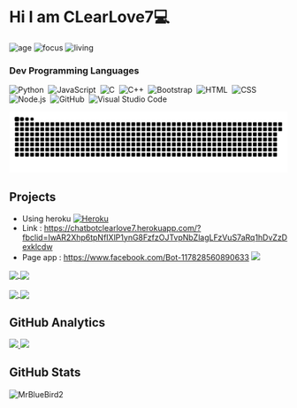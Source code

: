 
# Hi I am CLearLove7💻 #
![age](https://img.shields.io/badge/age-20-cyan)
![focus](https://img.shields.io/badge/focus-App-green)
![living](https://img.shields.io/badge/living-DaNangCity-blue)


### Dev Programming Languages


<p>
     
     
     
![Python](https://img.shields.io/badge/-Python-cyan?style=flat&logo=python)&nbsp;
![JavaScript](https://img.shields.io/badge/-JavaScript-yellow?style=flat&logo=javascript)&nbsp;
![C](https://img.shields.io/badge/-C-05122A?style=flat&logo=C&logoColor=A8B9CC)&nbsp;
![C++](https://img.shields.io/badge/-C++-05122A?style=flat&logo=C%2B%2B&logoColor=00599C)&nbsp;
![Bootstrap](https://img.shields.io/badge/-Bootstrap-magenta?style=flat&logo=bootstrap&logoColor=563D7C)&nbsp;
![HTML](https://img.shields.io/badge/-HTML-red?style=flat&logo=HTML5)&nbsp;
![CSS](https://img.shields.io/badge/-CSS-05122A?style=flat&logo=CSS3&logoColor=1572B6)&nbsp;
![Node.js](https://img.shields.io/badge/-Node.js-green?style=flat&logo=node.js&logoColor=339933)&nbsp;
![GitHub](https://img.shields.io/badge/-GitHub-purple?style=flat&logo=github)&nbsp;
![Visual Studio Code](https://img.shields.io/badge/-Visual%20Studio%20Code-05122A?style=flat&logo=visual-studio-code&logoColor=007ACC)&nbsp;
     
     
![snake gif](https://github.com/TekyaygilFethi/TekyaygilFethi/blob/output/github-contribution-grid-snake.svg)
    
    
## Projects ##
+ Using heroku <a href="https://www.heroku.com/"><img alt="Heroku" src="https://img.shields.io/badge/Heroku%20-%23430098.svg?logo=heroku&logoColor=white"></a>
+ Link : https://chatbotclearlove7.herokuapp.com/?fbclid=IwAR2Xhp6tpNfIXlP1ynG8FzfzOJTvpNbZlagLFzVuS7aRq1hDvZzDexklcdw
+ Page app : https://www.facebook.com/Bot-117828560890633 
 <a href="https://facebook.com/ChatbotCL7"><img src="https://img.shields.io/badge/-ChatbotCL7-1877F2?style=flat&logo=Facebook&logoColor=white"/></a>
<a href="https://github.com/Javascript-ChatBot/js/bot">
  <img align="center" src="https://github-readme-stats.vercel.app/api/pin/?username=tuongclearlove7&repo=Javascript-ChatBot&theme=github_dark" />
</a>
<a href="https://github.com/tuongclearlove7/Python-App">
  <img align="center" src="https://github-readme-stats.vercel.app/api/pin/?username=tuongclearlove7&repo=Python-App&theme=omni" />
</a>

<br/>

<br/>

<a href="https://github.com/tuongclearlove7/Game-CSharp">
  <img align="center" src="https://github-readme-stats.vercel.app/api/pin/?username=tuongclearlove7&repo=Game-CSharp&theme=codeSTACKr" />
</a>    
<a href="https://github.com/tuongclearlove7/C">
  <img align="center" src="https://github-readme-stats.vercel.app/api/pin/?username=tuongclearlove7&repo=C&theme=codeSTACKr" />
</a>
    
## GitHub Analytics ##
<p align="left">
<a href="https://github.com/tuongclearlove7">
  <img height="180em" src="https://github-readme-stats-eight-theta.vercel.app/api?username=tuongclearlove7&show_icons=true&theme=algolia&include_all_commits=true&count_private=true"/>
  <img height="180em" src="https://github-readme-stats-eight-theta.vercel.app/api/top-langs/?username=tuongclearlove7&layout=compact&langs_count=8&theme=algolia"/>
</a>
</p>



## GitHub Stats ##
<img align="center" height="150em" src="https://github-readme-streak-stats.herokuapp.com/?user=MrBlueBird2&theme=onedark" alt="MrBlueBird2" />



